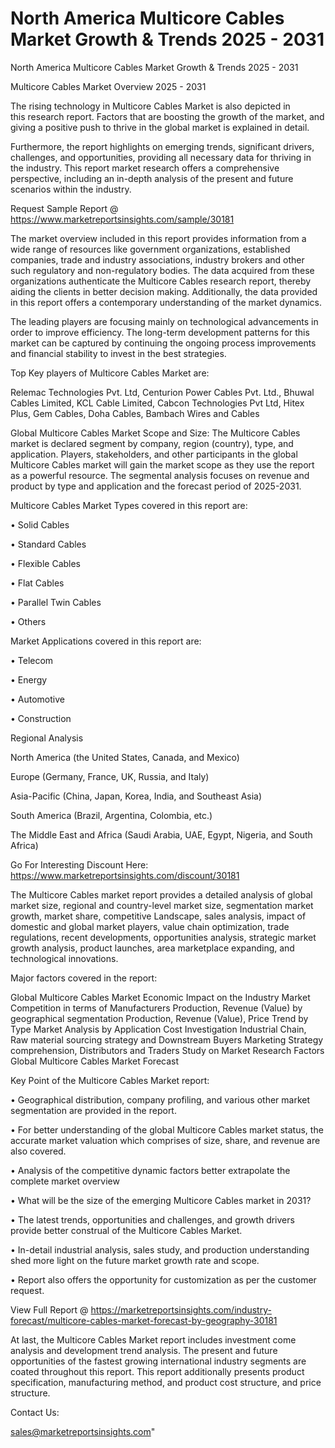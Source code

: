 # North America Multicore Cables Market Growth & Trends 2025 - 2031
North America Multicore Cables Market Growth & Trends 2025 - 2031

Multicore Cables Market Overview 2025 - 2031

The rising technology in Multicore Cables Market is also depicted in this research report. Factors that are boosting the growth of the market, and giving a positive push to thrive in the global market is explained in detail.

Furthermore, the report highlights on emerging trends, significant drivers, challenges, and opportunities, providing all necessary data for thriving in the industry. This report market research offers a comprehensive perspective, including an in-depth analysis of the present and future scenarios within the industry.

Request Sample Report @ https://www.marketreportsinsights.com/sample/30181

The market overview included in this report provides information from a wide range of resources like government organizations, established companies, trade and industry associations, industry brokers and other such regulatory and non-regulatory bodies. The data acquired from these organizations authenticate the Multicore Cables research report, thereby aiding the clients in better decision making. Additionally, the data provided in this report offers a contemporary understanding of the market dynamics.

The leading players are focusing mainly on technological advancements in order to improve efficiency. The long-term development patterns for this market can be captured by continuing the ongoing process improvements and financial stability to invest in the best strategies.

Top Key players of Multicore Cables Market are:

Relemac Technologies Pvt. Ltd, Centurion Power Cables Pvt. Ltd., Bhuwal Cables Limited, KCL Cable Limited, Cabcon Technologies Pvt Ltd, Hitex Plus, Gem Cables, Doha Cables, Bambach Wires and Cables

Global Multicore Cables Market Scope and Size:
The Multicore Cables market is declared segment by company, region (country), type, and application. Players, stakeholders, and other participants in the global Multicore Cables market will gain the market scope as they use the report as a powerful resource. The segmental analysis focuses on revenue and product by type and application and the forecast period of 2025-2031.

Multicore Cables Market Types covered in this report are:

• Solid Cables

• Standard Cables

• Flexible Cables

• Flat Cables

• Parallel Twin Cables

• Others

Market Applications covered in this report are:

• Telecom

• Energy

• Automotive

• Construction

Regional Analysis

North America (the United States, Canada, and Mexico)

Europe (Germany, France, UK, Russia, and Italy)

Asia-Pacific (China, Japan, Korea, India, and Southeast Asia)

South America (Brazil, Argentina, Colombia, etc.)

The Middle East and Africa (Saudi Arabia, UAE, Egypt, Nigeria, and South Africa)

Go For Interesting Discount Here: https://www.marketreportsinsights.com/discount/30181

The Multicore Cables market report provides a detailed analysis of global market size, regional and country-level market size, segmentation market growth, market share, competitive Landscape, sales analysis, impact of domestic and global market players, value chain optimization, trade regulations, recent developments, opportunities analysis, strategic market growth analysis, product launches, area marketplace expanding, and technological innovations.

Major factors covered in the report:

Global Multicore Cables Market
Economic Impact on the Industry
Market Competition in terms of Manufacturers
Production, Revenue (Value) by geographical segmentation
Production, Revenue (Value), Price Trend by Type
Market Analysis by Application
Cost Investigation
Industrial Chain, Raw material sourcing strategy and Downstream Buyers
Marketing Strategy comprehension, Distributors and Traders
Study on Market Research Factors
Global Multicore Cables Market Forecast

Key Point of the Multicore Cables Market report:

• Geographical distribution, company profiling, and various other market segmentation are provided in the report.

• For better understanding of the global Multicore Cables market status, the accurate market valuation which comprises of size, share, and revenue are also covered.

• Analysis of the competitive dynamic factors better extrapolate the complete market overview

• What will be the size of the emerging Multicore Cables market in 2031?

• The latest trends, opportunities and challenges, and growth drivers provide better construal of the Multicore Cables Market.

• In-detail industrial analysis, sales study, and production understanding shed more light on the future market growth rate and scope.

• Report also offers the opportunity for customization as per the customer request.

View Full Report @ https://marketreportsinsights.com/industry-forecast/multicore-cables-market-forecast-by-geography-30181

At last, the Multicore Cables Market report includes investment come analysis and development trend analysis. The present and future opportunities of the fastest growing international industry segments are coated throughout this report. This report additionally presents product specification, manufacturing method, and product cost structure, and price structure.

Contact Us:

sales@marketreportsinsights.com"
